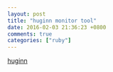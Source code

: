 ```yaml
---
layout: post
title: "huginn monitor tool"
date: 2016-02-03 21:36:23 +0800
comments: true
categories: ["ruby"]
---
```


<!-- more -->


[huginn]

[huginn]:https://github.com/cantino/huginn